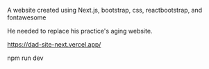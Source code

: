 A website created using Next.js, bootstrap, css, reactbootstrap, and fontawesome

He needed to replace his practice's aging website. 

https://dad-site-next.vercel.app/

npm run dev




